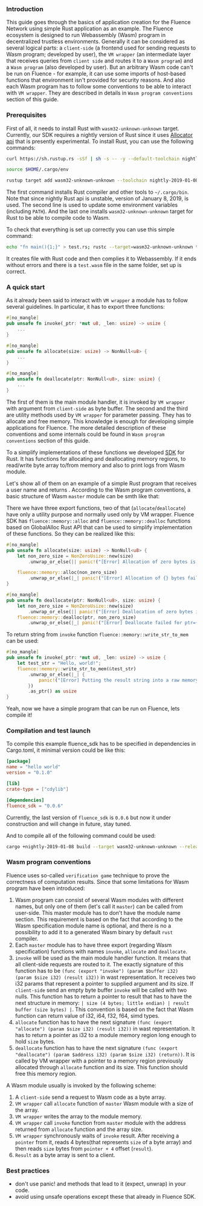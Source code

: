 ### Introduction

This guide goes through the basics of application creation for the Fluence Network using simple Rust application as an example. The Fluence ecosystem is designed to run Webassembly (Wasm) program in decentralized trustless environments. Generally it can be considered as several logical parts: a `client-side` (a frontend used for sending requests to Wasm program; developed by user), the `VM wrapper` (an intermediate layer that receives queries from `client side` and routes it to a `Wasm program`) and a `Wasm program` (also developed by user). But an arbitrary Wasm code can't be run on Fluence - for example, it can use some imports of host-based functions that environment isn't provided for security reasons. And also each Wasm program has to follow some conventions to be able to interact with `VM wrapper`. They are described in details in `Wasm program conventions` section of this guide.  

### Prerequisites

First of all, it needs to install Rust with `wasm32-unknown-unknown` target. Currently, our SDK requires a nightly version of Rust since it uses [Allocator api](https://doc.rust-lang.org/beta/std/alloc/trait.Alloc.html) that is presently experimental. To install Rust, you can use the following commands:

```bash
curl https://sh.rustup.rs -sSf | sh -s -- -y --default-toolchain nightly-2019-01-08

source $HOME/.cargo/env

rustup target add wasm32-unknown-unknown --toolchain nightly-2019-01-08
```

The first command installs Rust compiler and other tools to `~/.cargo/bin`. Note that since nightly Rust api is unstable, version of January 8, 2019, is used. The second line is used to update some environment variables (including `PATH`). And the last one installs `wasm32-unknown-unknown` target for Rust to be able to compile code to Wasm.

To check that everything is set up correctly you can use this simple command:

```bash
echo "fn main(){1;}" > test.rs; rustc --target=wasm32-unknown-unknown test.rs
```

It creates file with Rust code and then complies it to Webassembly. If it ends without errors and there is a `test.wasm` file in the same folder, set up is correct.

### A quick start

As it already been said to interact with `VM wrapper` a module has to follow several guidelines. In particular, it has to export three functions:

```Rust
#[no_mangle]
pub unsafe fn invoke(_ptr: *mut u8, _len: usize) -> usize {
    ...
}

#[no_mangle]
pub unsafe fn allocate(size: usize) -> NonNull<u8> {
    ...
}

#[no_mangle]
pub unsafe fn deallocate(ptr: NonNull<u8>, size: usize) {
    ...
}
```

The first of them is the main module handler, it is invoked by `VM wrapper` with argument from `client-side` as byte buffer. The second and the third are utility methods used by `VM wrapper` for parameter passing. They has to allocate and free memory. This knowledge is enough for developing simple applications for Fluence. The more detailed description of these conventions and some internals could be found in `Wasm program conventions` section of this guide.

To a simplify implementations of these functions we developed [SDK](https://docs.rs/fluence_sdk) for Rust. It has functions for allocating and deallocating memory regions, to read/write byte array to/from memory and also to print logs from Wasm module.

Let's show all of them on an example of a simple Rust program that receives a user name and returns . According to the Wasm program conventions, a basic structure of Wasm `master` module can be smth like that:

There we have three export functions, two of that (`allocate`/`deallocate`) have only a utility purpose and normally used only by VM wrapper. Fluence SDK has `fluence::memory::alloc` and `fluence::memory::dealloc` functions based on GlobalAlloc Rust API that can be used to simplify implementation of these functions. So they can be realized like this:

```Rust
#[no_mangle]
pub unsafe fn allocate(size: usize) -> NonNull<u8> {
    let non_zero_size = NonZeroUsize::new(size)
        .unwrap_or_else(|| panic!("[Error] Allocation of zero bytes is not allowed."));

    fluence::memory::alloc(non_zero_size)
        .unwrap_or_else(|_| panic!("[Error] Allocation of {} bytes failed.", size))
}

#[no_mangle]
pub unsafe fn deallocate(ptr: NonNull<u8>, size: usize) {
    let non_zero_size = NonZeroUsize::new(size)
        .unwrap_or_else(|| panic!("[Error] Deallocation of zero bytes is not allowed."));
    fluence::memory::dealloc(ptr, non_zero_size)
        .unwrap_or_else(|_| panic!("[Error] Deallocate failed for ptr={:?} size={}.", ptr, size));

``` 

To return string from `invoke` function `fluence::memory::write_str_to_mem` can be used:

```Rust
#[no_mangle]
pub unsafe fn invoke(_ptr: *mut u8, _len: usize) -> usize {
    let test_str = "Hello, world!";
    fluence::memory::write_str_to_mem(&test_str)
        .unwrap_or_else(|_| {
            panic!("[Error] Putting the result string into a raw memory was failed")
        })
        .as_ptr() as usize
}
```

Yeah, now we have a simple program that can be run on Fluence, lets compile it!

### Compilation and test launch

To compile this example fluence_sdk has to be specified in dependencies in Cargo.toml, it minimal version could be like this:

```Toml
[package]
name = "hello world"
version = "0.1.0"

[lib]
crate-type = ["cdylib"]

[dependencies]
fluence_sdk = "0.0.6"
```
Currently, the last version of `fluence_sdk` is `0.0.6` but now it under construction and will change in future, stay tuned.

And to compile all of the following command could be used:

```bash
cargo +nightly-2019-01-08 build --target wasm32-unknown-unknown --release
```

### Wasm program conventions

Fluence uses so-called `verification game` technique to prove the correctness of computation results. Since that some limitations for Wasm program have been introduced:

1. Wasm program can consist of several Wasm modules with different names, but only one of them (let's call it `master`) can be called from user-side. This master module has to don't have the module name section. This requirement is based on the fact that according to the Wasm specification module name is optional, and there is no a possibility to add it to a generated Wasm binary by default `rust` compiler.
2. Each `master` module has to have three export (regarding Wasm specification) functions with names `invoke`, `allocate` and `deallocate`.
3. `invoke` will be used as the main module handler function. It means that all client-side requests are routed to it. The exactly signature of this function has to be `(func (export "invoke") (param $buffer i32) (param $size i32) (result i32))` in wast representation. It receives two i32 params that represent a pointer to supplied argument and its size. If `client-side` send an empty byte buffer `invoke` will be called with two nulls. This function has to return a pointer to result that has to have the next structure in memory: `| size (4 bytes; little endian) | result buffer (size bytes) |`. This convention is based on the fact that Wasm function can return value of i32, i64, f32, f64, simd types.
4. `allocate` function has to have the next signature `(func (export "allocate") (param $size i32) (result i32))` in wast representation. It has to return a pointer as i32 to a module memory region long enough to hold `size` bytes.
5. `deallocate` function has to have the next signature `(func (export "deallocate") (param $address i32) (param $size i32) (return))`. It is called by VM wrapper with a pointer to a memory region previously allocated through `allocate` function and its size. This function should free this memory region.

A Wasm module usually is invoked by the following scheme:
1. A `client-side` send a request to Wasm code as a byte array.
2. `VM wrapper` call `allocate` function of `master` Wasm module with a size of the array.
3. `VM wrapper` writes the array to the module memory.
4. `VM wrapper` call `invoke` function from `master` module with the address returned from `allocate` function and the array size.
5. `VM wrapper` synchronously waits of `invoke` result. After receiving a `pointer` from it, reads 4 bytes(that represents `size` of a byte array) and then reads `size` bytes from `pointer + 4` offset (`result`).
6. `Result` as a byte array is sent to a client.

### Best practices

- don't use panic! and methods that lead to it (expect, unwrap) in your code. 
- avoid using unsafe operations except these that already in Fluence SDK.
